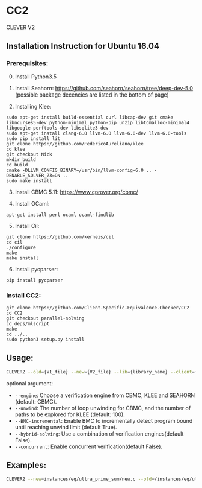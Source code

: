 # CC2
CLEVER V2

## Installation Instruction for Ubuntu 16.04
### Prerequisites:
0. Install Python3.5

1. Install Seahorn: https://github.com/seahorn/seahorn/tree/deep-dev-5.0 (possible package decencies are listed in 
the bottom of page)

2.  Installing Klee:
```
sudo apt-get install build-essential curl libcap-dev git cmake libncurses5-dev python-minimal python-pip unzip libtcmalloc-minimal4 libgoogle-perftools-dev libsqlite3-dev
sudo apt-get install clang-6.0 llvm-6.0 llvm-6.0-dev llvm-6.0-tools
sudo pip install lit
git clone https://github.com/FedericoAureliano/klee
cd klee
git checkout Nick
mkdir build
cd build
cmake -DLLVM_CONFIG_BINARY=/usr/bin/llvm-config-6.0 .. -DENABLE_SOLVER_Z3=ON ..
sudo make install
```

3. Install CBMC 5.11: https://www.cprover.org/cbmc/

4. Install OCaml:
```
apt-get install perl ocaml ocaml-findlib
```

5. Install Cil: 
```
git clone https://github.com/kerneis/cil
cd cil
./configure
make
make install
```

6. Install pycparser: 
```
pip install pycparser
```


### Install CC2:
```
git clone https://github.com/Client-Specific-Equivalence-Checker/CC2
cd CC2
git checkout parallel-solving
cd deps/mlscript
make 
cd ../..
sudo python3 setup.py install
```


## Usage:
```bash
CLEVER2 --old={V1_file} --new={V2_file} --lib={library_name} --client={client_name}
```
optional argument:
- `--engine`: Choose a verification engine from CBMC, KLEE and SEAHORN (default: CBMC).
- `--unwind`: The number of loop unwinding for CBMC, and the number of paths to be explored for KLEE (default: 100). 
- `--BMC-incremental`: Enable BMC to incrementally detect program bound until reaching unwind limit (default True).
- `--hybrid-solving`: Use a combination of verification engines(default False).
- `--concurrent`: Enable concurrent verification(default False).

## Examples:
```bash
CLEVER2 --new=instances/eq/ultra_prime_sum/new.c --old=/instances/eq/ultra_prime_sum/old.c --lib=lib --client=client --engine=CBMC --unwind=20 --concurrent=True --hybrid-solving=True 
```
